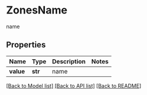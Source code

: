 # ZonesName

name

## Properties
Name | Type | Description | Notes
------------ | ------------- | ------------- | -------------
**value** | **str** | name | 

[[Back to Model list]](../README.md#documentation-for-models) [[Back to API list]](../README.md#documentation-for-api-endpoints) [[Back to README]](../README.md)


